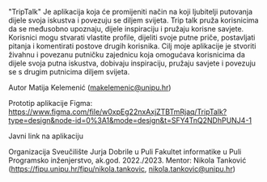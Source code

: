 "TripTalk"
Je aplikacija koja će promijeniti način na koji ljubitelji putovanja dijele svoja iskustva i povezuju se diljem svijeta.
Trip talk pruža korisnicima da se međusobno upoznaju, dijele inspiraciju i pružaju korisne savjete. Korisnici mogu stvarati vlastite profile, dijeliti svoje putne priče, postavljati pitanja i komentirati postove drugih korisnika. Cilj moje aplikacije je stvoriti živahnu i povezanu putničku zajednicu koja omogućava korisnicima da dijele svoja putna iskustva, dobivaju inspiraciju, pružaju savjete i povezuju se s drugim putnicima diljem svijeta.

Autor
Matija Kelemenić (makelemenic@unipu.hr)

Prototip aplikacije
Figma: https://www.figma.com/file/w0xpEg22nxAxjZTBTmRjaq/TripTalk?type=design&node-id=0%3A1&mode=design&t=SFY4TnQ2NDhPUNJ4-1 

Javni link na aplikaciju


Organizacija
Sveučilište Jurja Dobrile u Puli
Fakultet informatike u Puli
Programsko inženjerstvo, ak.god. 2022./2023.
Mentor: Nikola Tanković (https://fipu.unipu.hr/fipu/nikola.tankovic, nikola.tankovic@unipu.hr)
